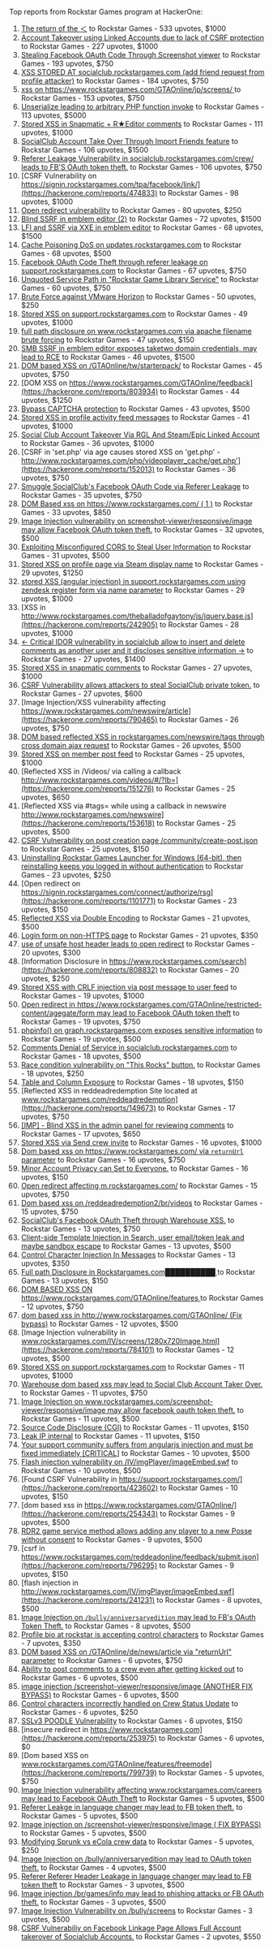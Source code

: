 Top reports from Rockstar Games program at HackerOne:

1. [The return of the ＜](https://hackerone.com/reports/639684) to Rockstar Games - 533 upvotes, $1000
2. [Account Takeover using Linked Accounts due to lack of CSRF protection](https://hackerone.com/reports/463330) to Rockstar Games - 227 upvotes, $1000
3. [Stealing Facebook OAuth Code Through Screenshot viewer](https://hackerone.com/reports/488269) to Rockstar Games - 193 upvotes, $750
4. [XSS STORED AT socialclub.rockstargames.com (add friend request from profile attacker)](https://hackerone.com/reports/220852) to Rockstar Games - 184 upvotes, $750
5. [xss on https://www.rockstargames.com/GTAOnline/jp/screens/ ](https://hackerone.com/reports/507494) to Rockstar Games - 153 upvotes, $750
6. [Unserialize leading to arbitrary PHP function invoke](https://hackerone.com/reports/210741) to Rockstar Games - 113 upvotes, $5000
7. [Stored XSS in Snapmatic + R★Editor comments](https://hackerone.com/reports/309531) to Rockstar Games - 111 upvotes, $1000
8. [SocialClub Account Take Over Through Import Friends feature](https://hackerone.com/reports/901728) to Rockstar Games - 106 upvotes, $1500
9. [Referer Leakage Vulnerability in  socialclub.rockstargames.com/crew/ leads to FB'S OAuth token theft.](https://hackerone.com/reports/787160) to Rockstar Games - 106 upvotes, $750
10. [CSRF Vulnerability on https://signin.rockstargames.com/tpa/facebook/link/](https://hackerone.com/reports/474833) to Rockstar Games - 98 upvotes, $1000
11. [Open redirect vulnerability](https://hackerone.com/reports/380760) to Rockstar Games - 80 upvotes, $250
12. [Blind SSRF in emblem editor (2)](https://hackerone.com/reports/265050) to Rockstar Games - 72 upvotes, $1500
13. [LFI and SSRF via XXE in emblem editor](https://hackerone.com/reports/347139) to Rockstar Games - 68 upvotes, $1500
14. [Cache Poisoning DoS on updates.rockstargames.com](https://hackerone.com/reports/1219038) to Rockstar Games - 68 upvotes, $500
15. [Facebook OAuth Code Theft through referer leakage on support.rockstargames.com](https://hackerone.com/reports/482743) to Rockstar Games - 67 upvotes, $750
16. [Unquoted Service Path in "Rockstar Game Library Service"](https://hackerone.com/reports/716448) to Rockstar Games - 60 upvotes, $750
17. [Brute Force against VMware Horizon](https://hackerone.com/reports/1278072) to Rockstar Games - 50 upvotes, $250
18. [Stored XSS on support.rockstargames.com](https://hackerone.com/reports/265384) to Rockstar Games - 49 upvotes, $1000
19. [full path disclosure on www.rockstargames.com via apache filename brute forcing](https://hackerone.com/reports/210238) to Rockstar Games - 47 upvotes, $150
20. [SMB SSRF in emblem editor exposes taketwo domain credentials, may lead to RCE](https://hackerone.com/reports/288353) to Rockstar Games - 46 upvotes, $1500
21. [DOM based XSS on /GTAOnline/tw/starterpack/](https://hackerone.com/reports/508517) to Rockstar Games - 45 upvotes, $750
22. [DOM XSS on https://www.rockstargames.com/GTAOnline/feedback](https://hackerone.com/reports/803934) to Rockstar Games - 44 upvotes, $1250
23. [Bypass CAPTCHA protection](https://hackerone.com/reports/210417) to Rockstar Games - 43 upvotes, $500
24. [Stored XSS in profile activity feed messages](https://hackerone.com/reports/231444) to Rockstar Games - 41 upvotes, $1000
25. [Social Club Account Takeover Via RGL And Steam/Epic Linked Account](https://hackerone.com/reports/1235008) to Rockstar Games - 36 upvotes, $1000
26. [CSRF in 'set.php' via age causes stored XSS on 'get.php' - http://www.rockstargames.com/php/videoplayer_cache/get.php'](https://hackerone.com/reports/152013) to Rockstar Games - 36 upvotes, $750
27. [Smuggle SocialClub's Facebook OAuth Code via Referer Leakage](https://hackerone.com/reports/342709) to Rockstar Games - 35 upvotes, $750
28. [DOM Based xss on https://www.rockstargames.com/ ( 1 )](https://hackerone.com/reports/475442) to Rockstar Games - 33 upvotes, $850
29. [Image Injection vulnerability on screenshot-viewer/responsive/image may allow Facebook OAuth token theft.](https://hackerone.com/reports/655288) to Rockstar Games - 32 upvotes, $500
30. [Exploiting Misconfigured CORS to Steal User Information](https://hackerone.com/reports/317391) to Rockstar Games - 31 upvotes, $500
31. [Stored XSS on profile page via Steam display name](https://hackerone.com/reports/282604) to Rockstar Games - 29 upvotes, $1250
32. [stored XSS (angular injection) in support.rockstargames.com using zendesk register form via name parameter](https://hackerone.com/reports/354262) to Rockstar Games - 29 upvotes, $1000
33. [XSS in http://www.rockstargames.com/theballadofgaytony/js/jquery.base.js](https://hackerone.com/reports/242905) to Rockstar Games - 28 upvotes, $1000
34. [\<- Critical IDOR vulnerability in socialclub allow to insert and delete comments as another user and it discloses sensitive information -\>](https://hackerone.com/reports/204292) to Rockstar Games - 27 upvotes, $1400
35. [Stored XSS in snapmatic comments](https://hackerone.com/reports/231389) to Rockstar Games - 27 upvotes, $1000
36. [CSRF Vulnerability allows attackers to steal SocialClub private token.](https://hackerone.com/reports/253128) to Rockstar Games - 27 upvotes, $600
37. [Image Injection/XSS vulnerability affecting https://www.rockstargames.com/newswire/article](https://hackerone.com/reports/790465) to Rockstar Games - 26 upvotes, $750
38. [DOM based reflected XSS in rockstargames.com/newswire/tags through cross domain ajax request](https://hackerone.com/reports/172843) to Rockstar Games - 26 upvotes, $500
39. [Stored XSS on member post feed](https://hackerone.com/reports/264002) to Rockstar Games - 25 upvotes, $1000
40. [Reflected XSS in /Videos/ via calling a callback http://www.rockstargames.com/videos/#/?lb=](https://hackerone.com/reports/151276) to Rockstar Games - 25 upvotes, $650
41. [Reflected XSS via #tags= while using a callback in newswire  http://www.rockstargames.com/newswire](https://hackerone.com/reports/153618) to Rockstar Games - 25 upvotes, $500
42. [CSRF Vulnerability on post creation page /community/create-post.json](https://hackerone.com/reports/487378) to Rockstar Games - 25 upvotes, $150
43. [Uninstalling Rockstar Games Launcher for Windows (64-bit), then reinstalling keeps you logged in without authentication](https://hackerone.com/reports/1278261) to Rockstar Games - 23 upvotes, $250
44. [Open redirect on https://signin.rockstargames.com/connect/authorize/rsg](https://hackerone.com/reports/1101771) to Rockstar Games - 23 upvotes, $150
45. [Reflected XSS via Double Encoding](https://hackerone.com/reports/246505) to Rockstar Games - 21 upvotes, $500
46. [Login form on non-HTTPS page](https://hackerone.com/reports/214571) to Rockstar Games - 21 upvotes, $350
47. [use of unsafe host header leads to open redirect](https://hackerone.com/reports/210875) to Rockstar Games - 20 upvotes, $300
48. [Information Disclosure in https://www.rockstargames.com/search](https://hackerone.com/reports/808832) to Rockstar Games - 20 upvotes, $250
49. [Stored XSS with CRLF injection via post message to user feed](https://hackerone.com/reports/263191) to Rockstar Games - 19 upvotes, $1000
50. [Open redirect in https://www.rockstargames.com/GTAOnline/restricted-content/agegate/form may lead to Facebook OAuth token theft](https://hackerone.com/reports/798121) to Rockstar Games - 19 upvotes, $750
51. [phpinfo() on graph.rockstargames.com exposes sensitive information](https://hackerone.com/reports/1082774) to Rockstar Games - 19 upvotes, $500
52. [Comments Denial of Service in socialclub.rockstargames.com](https://hackerone.com/reports/214370) to Rockstar Games - 18 upvotes, $500
53. [Race condition vulnerability on "This Rocks" button.](https://hackerone.com/reports/474021) to Rockstar Games - 18 upvotes, $250
54. [Table and Column Exposure](https://hackerone.com/reports/218898) to Rockstar Games - 18 upvotes, $150
55. [Reflected XSS in reddeadredemption Site  located at www.rockstargames.com/reddeadredemption](https://hackerone.com/reports/149673) to Rockstar Games - 17 upvotes, $750
56. [[IMP] - Blind XSS in the admin panel for reviewing comments](https://hackerone.com/reports/197337) to Rockstar Games - 17 upvotes, $650
57. [Stored XSS via Send crew invite](https://hackerone.com/reports/272997) to Rockstar Games - 16 upvotes, $1000
58. [Dom based xss on https://www.rockstargames.com/ via `returnUrl` parameter](https://hackerone.com/reports/505157) to Rockstar Games - 16 upvotes, $750
59. [Minor Account Privacy can Set to Everyone.](https://hackerone.com/reports/883731) to Rockstar Games - 16 upvotes, $150
60. [Open redirect affecting  m.rockstargames.com/](https://hackerone.com/reports/781718) to Rockstar Games - 15 upvotes, $750
61. [Dom based xss on /reddeadredemption2/br/videos](https://hackerone.com/reports/488108) to Rockstar Games - 15 upvotes, $750
62. [SocialClub's Facebook OAuth Theft through Warehouse XSS.](https://hackerone.com/reports/316948) to Rockstar Games - 13 upvotes, $750
63. [Client-side Template Injection in Search, user email/token leak and maybe sandbox escape](https://hackerone.com/reports/271960) to Rockstar Games - 13 upvotes, $500
64. [Control Character Injection In Messages](https://hackerone.com/reports/210994) to Rockstar Games - 13 upvotes, $350
65. [Full path Disclosure in Rockstargames.com██████████ ](https://hackerone.com/reports/210572) to Rockstar Games - 13 upvotes, $150
66. [DOM BASED XSS ON https://www.rockstargames.com/GTAOnline/features ](https://hackerone.com/reports/479612) to Rockstar Games - 12 upvotes, $750
67. [dom based xss in http://www.rockstargames.com/GTAOnline/ (Fix bypass)](https://hackerone.com/reports/261571) to Rockstar Games - 12 upvotes, $500
68. [Image Injection vulnerability in www.rockstargames.com/IV/screens/1280x720Image.html](https://hackerone.com/reports/784101) to Rockstar Games - 12 upvotes, $500
69. [Stored XSS on support.rockstargames.com](https://hackerone.com/reports/265274) to Rockstar Games - 11 upvotes, $1000
70. [Warehouse dom based xss may lead to Social Club Account Taker Over.](https://hackerone.com/reports/663312) to Rockstar Games - 11 upvotes, $750
71. [Image Injection on www.rockstargames.com/screenshot-viewer/responsive/image may allow facebook oauth token theft.](https://hackerone.com/reports/497655) to Rockstar Games - 11 upvotes, $500
72. [Source Code Disclosure (CGI)](https://hackerone.com/reports/211418) to Rockstar Games - 11 upvotes, $150
73. [Leak IP internal](https://hackerone.com/reports/271700) to Rockstar Games - 11 upvotes, $150
74. [Your support community suffers from angularjs injection and must be fixed immediately [CRITICAL]](https://hackerone.com/reports/274264) to Rockstar Games - 10 upvotes, $500
75. [Flash injection vulnerability on /IV/imgPlayer/imageEmbed.swf](https://hackerone.com/reports/485382) to Rockstar Games - 10 upvotes, $500
76. [Found CSRF Vulnerability in https://support.rockstargames.com/](https://hackerone.com/reports/423602) to Rockstar Games - 10 upvotes, $150
77. [dom based xss in https://www.rockstargames.com/GTAOnline/](https://hackerone.com/reports/254343) to Rockstar Games - 9 upvotes, $500
78. [RDR2 game service method allows adding any player to a new Posse without consent](https://hackerone.com/reports/1029594) to Rockstar Games - 9 upvotes, $500
79. [csrf in https://www.rockstargames.com/reddeadonline/feedback/submit.json](https://hackerone.com/reports/796295) to Rockstar Games - 9 upvotes, $150
80. [flash injection in http://www.rockstargames.com/IV/imgPlayer/imageEmbed.swf](https://hackerone.com/reports/241231) to Rockstar Games - 8 upvotes, $500
81. [Image Injection on `/bully/anniversaryedition` may lead to FB's OAuth Token Theft.](https://hackerone.com/reports/659784) to Rockstar Games - 8 upvotes, $500
82. [Profile bio at rockstar is accepting control characters](https://hackerone.com/reports/214763) to Rockstar Games - 7 upvotes, $350
83. [DOM based XSS on /GTAOnline/de/news/article via "returnUrl" parameter](https://hackerone.com/reports/508475) to Rockstar Games - 6 upvotes, $750
84. [Ability to post comments to a crew even after getting kicked out](https://hackerone.com/reports/197153) to Rockstar Games - 6 upvotes, $500
85. [image injection /screenshot-viewer/responsive/image (ANOTHER FIX BYPASS)](https://hackerone.com/reports/506126) to Rockstar Games - 6 upvotes, $500
86. [Control characters incorrectly handled on Crew Status Update](https://hackerone.com/reports/232499) to Rockstar Games - 6 upvotes, $250
87. [SSLv3 POODLE Vulnerability](https://hackerone.com/reports/210331) to Rockstar Games - 6 upvotes, $150
88. [insecure redirect in https://www.rockstargames.com](https://hackerone.com/reports/253975) to Rockstar Games - 6 upvotes, $0
89. [Dom based XSS on www.rockstargames.com/GTAOnline/features/freemode](https://hackerone.com/reports/799739) to Rockstar Games - 5 upvotes, $750
90. [Image Injection vulnerability affecting www.rockstargames.com/careers may lead to Facebook OAuth Theft](https://hackerone.com/reports/491654) to Rockstar Games - 5 upvotes, $500
91. [Referer Leakge in language changer may lead to FB token theft.](https://hackerone.com/reports/809691) to Rockstar Games - 5 upvotes, $500
92. [Image injection on /screenshot-viewer/responsive/image ( FIX BYPASS)](https://hackerone.com/reports/505259) to Rockstar Games - 5 upvotes, $500
93. [Modifying Sprunk vs eCola crew data](https://hackerone.com/reports/1680818) to Rockstar Games - 5 upvotes, $250
94. [Image Injection on /bully/anniversaryedition may lead to OAuth token theft.](https://hackerone.com/reports/498358) to Rockstar Games - 4 upvotes, $500
95. [Referer Referer Header Leakage in language changer may lead to FB token theft](https://hackerone.com/reports/870062) to Rockstar Games - 3 upvotes, $500
96. [Image injection /br/games/info may lead to phishing attacks or FB OAuth theft.](https://hackerone.com/reports/510388) to Rockstar Games - 3 upvotes, $500
97. [Image Injection Vulnerability on /bully/screens](https://hackerone.com/reports/661646) to Rockstar Games - 3 upvotes, $500
98. [CSRF Vulnerabiliy on Facebook Linkage Page Allows Full Account takerover of Socialclub Accounts.](https://hackerone.com/reports/653254) to Rockstar Games - 2 upvotes, $550
